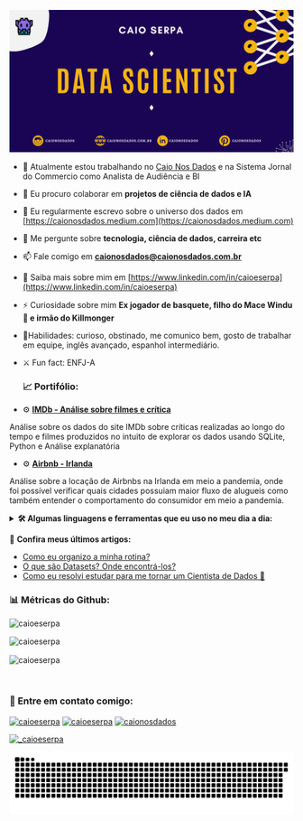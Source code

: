 <p align="center">
    <img src="https://github.com/caioeserpa/caioeserpa/blob/main/CND_Layout.png" alt="Caio Nos Dados">
</p>

- 🔭 Atualmente estou trabalhando no [Caio Nos Dados](https://www.caionosdados.com.br) e na Sistema Jornal do Commercio como Analista de Audiência e BI
- 👯 Eu procuro colaborar em **projetos de ciência de dados e IA**
- 📝 Eu regularmente escrevo sobre o universo dos dados em [https://caionosdados.medium.com](https://caionosdados.medium.com)
- 💬 Me pergunte sobre **tecnologia, ciência de dados, carreira etc**
- 📫 Fale comigo em **caionosdados@caionosdados.com.br**
- 📄 Saiba mais sobre mim em [https://www.linkedin.com/in/caioeserpa](https://www.linkedin.com/in/caioeserpa)
- ⚡ Curiosidade sobre mim **Ex jogador de basquete, filho do Mace Windu 🔦 e irmão do Killmonger**
- 📌Habilidades: curioso, obstinado, me comunico bem, gosto de trabalhar em equipe, inglês avançado, espanhol intermediário.
- ⚔ Fun fact: ENFJ-A 

  <h3 align="left"> 📈 Portifólio:</h3> 
- ⚙ **[IMDb - Análise sobre filmes e crítica](https://github.com/caioeserpa/IMDb)**

Análise sobre os dados do site IMDb sobre críticas realizadas ao longo do tempo e filmes produzidos no intuito de explorar os dados usando SQLite, Python e Análise explanatória

- ⚙ **[Airbnb - Irlanda](https://github.com/caioeserpa/Airbnb-Irlanda)**

Análise sobre a locação de Airbnbs na Irlanda em meio a pandemia, onde foi possível verificar quais cidades possuiam maior fluxo de alugueis como também entender o comportamento do consumidor em meio a pandemia.


<details>
  <summary><b>🛠️ Algumas linguagens e ferramentas que eu uso no meu dia a dia:</b></summary>
  <br/>
<p align="left"> <a href="https://firebase.google.com/" target="_blank"> <img src="https://www.vectorlogo.zone/logos/firebase/firebase-icon.svg" alt="firebase" width="40" height="40"/> <a href="https://git-scm.com/" target="_blank"> <img src="https://www.vectorlogo.zone/logos/git-scm/git-scm-icon.svg" alt="git" width="40" height="40"/> <a href="https://www.w3.org/html/" target="_blank"> <img src="https://raw.githubusercontent.com/devicons/devicon/master/icons/html5/html5-original-wordmark.svg" alt="html5" width="40" height="40"/> <a href="https://www.mathworks.com/" target="_blank"> <img src="https://upload.wikimedia.org/wikipedia/commons/2/21/Matlab_Logo.png" alt="matlab" width="40" height="40"/> </a> <a href="https://www.mongodb.com/" target="_blank"> <img src="https://raw.githubusercontent.com/devicons/devicon/master/icons/mongodb/mongodb-original-wordmark.svg" alt="mongodb" width="40" height="40"/> </a> <a href="https://www.mysql.com/" target="_blank"> <img src="https://raw.githubusercontent.com/devicons/devicon/master/icons/mysql/mysql-original-wordmark.svg" alt="mysql" width="40" height="40"/> </a> <a href="https://www.postgresql.org" target="_blank"> <img src="https://raw.githubusercontent.com/devicons/devicon/master/icons/postgresql/postgresql-original-wordmark.svg" alt="postgresql" width="40" height="40"/> </a> <a href="https://www.python.org" target="_blank"> <img src="https://raw.githubusercontent.com/devicons/devicon/master/icons/python/python-original.svg" alt="python" width="40" height="40"/> </a> <a href="https://scikit-learn.org/" target="_blank"> <img src="https://upload.wikimedia.org/wikipedia/commons/0/05/Scikit_learn_logo_small.svg" alt="scikit_learn" width="40" height="40"/> </a> <a href="https://www.selenium.dev" target="_blank"> <img src="https://raw.githubusercontent.com/detain/svg-logos/780f25886640cef088af994181646db2f6b1a3f8/svg/selenium-logo.svg" alt="selenium" width="40" height="40"/> </a> <a href="https://www.sqlite.org/" target="_blank"> <img src="https://www.vectorlogo.zone/logos/sqlite/sqlite-icon.svg" alt="sqlite" width="40" height="40"/> </a> <a href="https://www.tensorflow.org" target="_blank"> <img src="https://www.vectorlogo.zone/logos/tensorflow/tensorflow-icon.svg" alt="tensorflow" width="40" height="40"/> </a> <a href="https://pytorch.org" target="_blank"> <img src="https://github.com/rahuldkjain/github-profile-readme-generator/blob/master/src/images/icons/AIML/pytorch.svg" alt="pytorch" width="40" height="40"/> </a> <a href="https://www.r-project.org" target="_blank"> <img src="https://www.vectorlogo.zone/logos/r-project/r-project-icon.svg" alt="R" width="40" height="40"/> <a href="https://docs.microsoft.com/pt-br/power-bi/" target="_blank"> <img src="https://www.vectorlogo.zone/logos/microsoft_powerbi/microsoft_powerbi-icon.svg" alt="Power BI" width="40" height="40"/> </a> <a href=" https://www.vectorlogo.zone/logos/google_analytics/google_analytics-icon.svg" target="_blank"> <img src="https://www.vectorlogo.zone/logos/google_analytics/google_analytics-icon.svg" alt="GA" width="40" height="40"/> </a> <a href="https://jupyter.readthedocs.io/pt_BR/latest/running.html" target="_blank"> <img src="https://www.vectorlogo.zone/logos/jupyter/jupyter-icon.svg" alt="Jupyter" width="40" height="40"/> </a>
  </p> 
  </p> 
  
</details>


    
 📑 **Confira meus últimos artigos:**
<!-- BLOG-POST-LIST:START -->
- [Como eu organizo a minha rotina?](https://caionosdados.medium.com/como-eu-organizo-a-minha-rotina-97bc6026f819)
- [O que são Datasets? Onde encontrá-los?](https://caionosdados.medium.com/o-que-são-datasets-onde-encontrá-los-65aef6d35de4)
- [Como eu resolvi estudar para me tornar um Cientista de Dados 🎲](https://caionosdados.medium.com/como-eu-resolvi-estudar-para-me-tornar-um-cientista-de-dados-2d32512ad3d0)
<!-- BLOG-POST-LIST:END -->

<h3 align="left"> 📊 Métricas do Github: </h3>
<p align="left"> <img src="https://komarev.com/ghpvc/?username=caioeserpa&label=Profile%20views&color=0e75b6&style=flat" alt="caioeserpa" /> </p>

<p><img align="center" src="https://github-readme-stats.vercel.app/api?username=caioeserpa&show_icons=true&locale=en" alt="caioeserpa" /></p>

<p><img align="center" src="https://github-readme-streak-stats.herokuapp.com/?user=caioeserpa&" alt="caioeserpa" /></p>


</br>
<h3 align="left">🔗 Entre em contato comigo:</h3>
<p align="left">
<a href="https://linkedin.com/in/caioeserpa" target="blank"><img align="center" src="https://raw.githubusercontent.com/rahuldkjain/github-profile-readme-generator/master/src/images/icons/Social/linked-in-alt.svg" alt="caioeserpa" height="30" width="40" /></a>
<a href="https://instagram.com/caionosdados" target="blank"><img align="center" src="https://raw.githubusercontent.com/rahuldkjain/github-profile-readme-generator/master/src/images/icons/Social/instagram.svg" alt="caioeserpa" height="30" width="40" /></a>
<a href="https://caionosdados.medium.com" target="blank"><img align="center" src="https://raw.githubusercontent.com/rahuldkjain/github-profile-readme-generator/master/src/images/icons/Social/medium.svg" alt="caionosdados" height="30" width="40" /></a>

<p align="left"> <a href="https://twitter.com/_caioeserpa" target="blank"><img src="https://img.shields.io/twitter/follow/_caioeserpa?logo=twitter&style=for-the-badge" alt="_caioeserpa" /></a>
    
 ![Snake animation](https://github.com/caioeserpa/caioeserpa/blob/output/github-contribution-grid-snake.svg)

